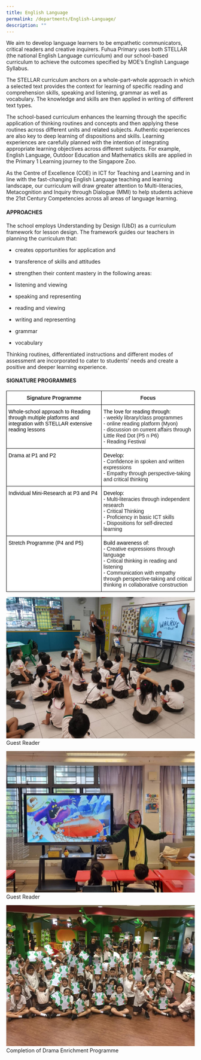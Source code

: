 ```yaml
---
title: English Language
permalink: /departments/English-Language/
description: ""
---
```

We aim to develop language learners to be empathetic communicators, critical readers and creative inquirers. Fuhua Primary uses both STELLAR (the national English Language curriculum) and our school-based curriculum to achieve the outcomes specified by MOE’s English Language Syllabus.

  

The STELLAR curriculum anchors on a whole-part-whole approach in which a selected text provides the context for learning of specific reading and comprehension skills, speaking and listening, grammar as well as vocabulary. The knowledge and skills are then applied in writing of different text types.&nbsp;

  

The school-based curriculum enhances the learning through the specific application of thinking routines and concepts and then applying these routines across different units and related subjects. Authentic experiences are also key to deep learning of dispositions and skills. Learning experiences are carefully planned with the intention of integrating appropriate learning objectives across different subjects. For example, English Language, Outdoor Education and Mathematics skills are applied in the Primary 1 Learning journey to the Singapore Zoo.&nbsp;

  

As the Centre of Excellence (COE) in ICT for Teaching and Learning and in line with the fast-changing English Language teaching and learning landscape, our curriculum will draw greater attention to Multi-literacies, Metacognition and Inquiry through Dialogue (MMI) to help students achieve the 21st Century Competencies across all areas of language learning.


#### **APPROACHES**


The school&nbsp;employs Understanding by Design (UbD) as a curriculum framework for lesson design. The framework guides our teachers in planning the curriculum that:

*   creates opportunities for application and
*   transference of skills and attitudes
*   strengthen their content mastery in the following areas:

*   listening and viewing
*   speaking and representing
*   reading and viewing
*   writing and representing
*   grammar
*   vocabulary

Thinking routines, differentiated instructions and different modes of assessment are incorporated to cater to students’ needs and create a positive and deeper learning experience.

#### **SIGNATURE PROGRAMMES**

<style type="text/css">
.tg  {border-collapse:collapse;border-spacing:0;}
.tg td{border-color:black;border-style:solid;border-width:1px;font-family:Arial, sans-serif;font-size:14px;
  overflow:hidden;padding:10px 5px;word-break:normal;}
.tg th{border-color:black;border-style:solid;border-width:1px;font-family:Arial, sans-serif;font-size:14px;
  font-weight:normal;overflow:hidden;padding:10px 5px;word-break:normal;}
.tg .tg-9hzb{background-color:#FFF;font-weight:bold;text-align:center;vertical-align:top}
.tg .tg-ktyi{background-color:#FFF;text-align:left;vertical-align:top}
</style>
<table class="tg">
<thead>
  <tr>
    <th class="tg-9hzb">Signature Programme</th>
    <th class="tg-9hzb">Focus</th>
  </tr>
</thead>
<tbody>
  <tr>
    <td class="tg-ktyi"><span style="font-weight:normal;color:#000">Whole-school approach to Reading through multiple platforms and integration with STELLAR extensive reading lessons</span></td>
    <td class="tg-ktyi"><span style="font-weight:normal;color:#000">The love for reading through:</span><br>- weekly library/class programmes<br>- online reading platform (Myon)<br>- discussion on current affairs through Little Red Dot (P5 n P6)<br>- Reading Festival</td>
  </tr>
  <tr>
    <td class="tg-ktyi"><span style="font-weight:normal;color:#000">Drama at P1  and P2</span></td>
    <td class="tg-ktyi"><span style="font-weight:normal;color:#000">Develop:</span><br>- Confidence in spoken and written expressions<br>- Empathy through perspective-taking and critical thinking<br><span style="font-weight:normal;color:#000"> </span></td>
  </tr>
  <tr>
    <td class="tg-ktyi"><span style="font-weight:normal;color:#000">Individual Mini-Research at P3 and P4</span></td>
    <td class="tg-ktyi"><span style="font-weight:normal;color:#000">Develop:</span><br>- Multi-literacies through independent research<br>- Critical Thinking<br>- Proficiency in basic ICT skills<br>- Dispositions for self-directed learning</td>
  </tr>
  <tr>
    <td class="tg-ktyi"><span style="font-weight:normal;color:#000">Stretch Programme (P4 and P5)</span></td>
    <td class="tg-ktyi"><span style="font-weight:normal;color:#000">Build awareness of:</span><br>- Creative expressions through language<br>- Critical thinking in reading and listening<br>- Communication with empathy through perspective-taking and critical thinking in collaborative construction<br><span style="font-weight:normal;color:#000"> </span></td>
  </tr>
</tbody>
</table>

![](/images/Fuhua%20Experience/Fuhua%20Experience/photo_6073155869501141865_y.jpg)
Guest Reader

![](/images/Fuhua%20Experience/Fuhua%20Experience/photo_6073155869501141867_y.jpg)
Guest Reader

![Completion of Drama Enrichment Programme](/images/Fuhua%20Experience/Teaching%20and%20Learning%20@%20Fuhua/Departments/English%20Language/Completion%20of%20Drama%20Enrichment%20Programme.jpg)
Completion of Drama Enrichment Programme